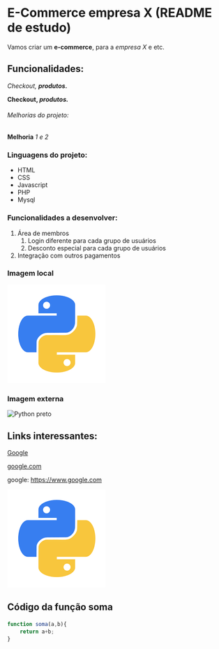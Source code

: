 # E-Commerce empresa X (README de estudo)

Vamos criar um **e-commerce**, para a *empresa X* e etc.

## Funcionalidades:

_Checkout, **produtos.**_

**Checkout, _produtos._**

###### Melhorias do projeto:

__Melhoria__ _1 e 2_

### Linguagens do projeto:

* HTML
* CSS
* Javascript
* PHP
* Mysql

### Funcionalidades a desenvolver:

1. Área de membros
    1. Login diferente para cada grupo de usuários
    2. Desconto especial para cada grupo de usuários
2. Integração com outros pagamentos

### Imagem local

![Python](img/download%20(1).png)

### Imagem externa

![Python preto](https://cdn-icons-png.flaticon.com/512/1822/1822920.png)

## Links interessantes:

[Google](google.com)

[google.com](google.com)

google: https://www.google.com

[![python](img/download%20(1).png)](https://www.google.com)

## Código da função soma

```javascript
function soma(a,b){
    return a+b;
}
```
